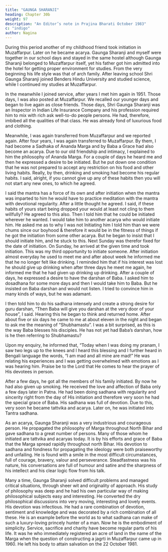 ```yaml
---
title: "GAUNGA SHARANJI"
heading: Chapter 30b
weight: 97
description: "An Editor’s note in Prajina Bharati October 1983"
c: "indigo"
author: Nagina
---
```





During this period another of my childhood friend took initiation in Muzaffarpur.
Later on he became acarya. Gaunga Sharanji and myself were together in our school
days and stayed in the same hostel although Gaunga Sharanji belonged to
Muzaffarpur itself, yet his father got him admitted into the hotel for getting proper
environment for studies. From the very beginning his life style was that of arch family.
After leaving school Shri Gaunga Sharanji joined Benders Hindu University and
studied science, while I continued my studies at Muzaffarpur.

In the meanwhile I joined
service, after years I met him again in 1951. Those days, I was also posted at
Muzaffarpur. We recalled our younger days and began to live again as close friends.
Those days, Shri Gaunga Sharanji was an Inspector in Indian Life Insurance Company
and his profession required him to mix with rich ask well-to-do people persons. He had,
therefore, imbibed all the qualities of that class. He was already fond of luxurious food
and clothing.

Meanwhile, I was again transferred from Muzaffarpur and we reported
again. After four years, I was again transferred to Muzaffarpur. By them, I had become
a Sadhaka of Ananda Marga and by Baba a Grace had also become an acarya. Due to
our old friendship and intimacy, I explained to him the philosophy of Ananda Marga.
For a couple of days he heard me and then he expressed a desire to be initiated. But
he put down one condition that he was not prepared to accept any restriction on his
food and other living habits. Really, by then, drinking and smoking had become his
regular habits. I said, alright, if you cannot give up any of these habits then you will not
start any new ones, to which he agreed.

I said the mantra has a force of its own and after initiation when the mantra was
imparted to him he would have to practice meditation with the mantra with devotional
regularity. After a little thought he agreed. I said, if these habits of yours start being
dropped your would at least not cling to them willfully? He agreed to this also. Then I
told him that he could be initiated wherever he wanted. I would take him to another
acarya who would initiate him. He asked me as to why I was not Initiating him I told him
than we were chums since our boyhood & therefore it would be in the fitness of things if
he got the initiation from some other acarya. But he began to insist that I should initiate
him, and he stuck to this. Next Sunday was therefor fixed for the date of initiation.
On Sunday, he arrived at the given time and took initiation. This was my third
opportunity to initiate someone. After initiation almost everyday he used to meet me
and after about week he informed me that he no longer felt like drinking. I reminded
him that if his interest was lost he should give up drinking when after three days he
meet me again, he informed me that he had given up drinking up drinking. After a
couple of days, he expressed a desire to have the darshan of Baba. I asked him to dosadhana for some more days and then I would take him to Baba. But he insisted on
Baba darshan and would not listen. I tried to convince him in many kinds of ways, but
he was adamant.

I then told him to do his sadhana intensely and create a strong desire for guru
darshan, “Then Baba will give you darshan at the very door of your house”, I said.
Hearing this he began to think and returned home.
After about five or six days he came to me at about eleven in the night and
began to ask me the meaning of “Shubhamastu”. I was a bit surprised, as this is the
way Baba blesses his disciples. He has not yet had Baba’s darshan, how is he then
referring to Shubhamastu?

Upon my enquiry, he informed that, “Today when I was doing my pranam, I saw
two legs up to the knees and I heard this blessing and I further heard in Bengali
language the words, “I am mad and all mine are mad!”
He was relating his experiences and I was getting overwhelmed with emotions
as I was hearing him. Praise be to the Lord that He comes to hear the prayer of His
devotees in person.

After a few days, he got all the members of his family initiated. By now he had
also given up smoking. He received the love and affection of Baba only a few days
later in Patna. He had been doing sadhana with regularity and sincerity right from the
day of His initiation and therefore very soon he had the special grace of Baba. His
sadhana was full of devotion. Due to this, very soon he became tattvika and acarya.
Later on, he was initiated into Tantra sadhana.

As an acarya, Gaunga Sharanji was a very industrious and courageous person.
He propagated the philosophy of Marga throughout North Bihar and gave sadhana to a
great number of persons. Many of those whom he initiated are tattvika and acaryas
today. It is by his efforts and grace of Baba that the Marga spread rapidly throughout
north Bihar. His devotion to sadhana and fondness for propagating the ideology were
both praiseworthy and unfailing. He is found with a smile in the most difficult
circumstances, full of courage, bravery, valour and perseverance. Steadfastness was
his nature, his conversations are full of humour and satire and the sharpness of his
intellect and his clear logic flow from his talk.

Many a time, Gaunga Sharanji solved difficult problems and managed critical
situations, through sheer wit and originality of approach. His study of philosophy was
deep and he had his own particular way of making philosophical subjects easy and
interesting. He converted the dry philosophical discussions into very moving,
interesting and lovely events. His devotion was infectious. He had a rare combination
of devotion, sentiment and knowledge and was decorated by a rich combination of all
these. He is an example before the world as to what sadhana can make of such a
luxury-loving princely hunter of a man. Now he is the embodiment of simplicity. Service,
sacrifice and charity have become regular parts of his life.
It was he who immediately registered an acre of land in the name of the Marga
when the question of constructing a jagrti in Muzaffarpur came up in 1960. He left his
body to attain salvation on the 22 October 1981.